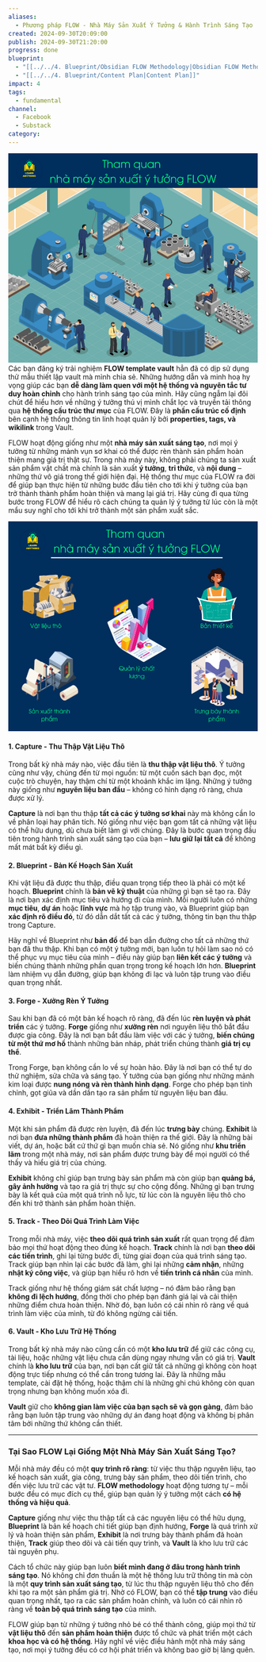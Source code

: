 ```yaml
---
aliases:
  - Phương pháp FLOW - Nhà Máy Sản Xuất Ý Tưởng & Hành Trình Sáng Tạo
created: 2024-09-30T20:09:00
publish: 2024-09-30T21:20:00
progress: done
blueprint:
  - "[[../../4. Blueprint/Obsidian FLOW Methodology|Obsidian FLOW Methodology]]"
  - "[[../../4. Blueprint/Content Plan|Content Plan]]"
impact: 4
tags:
  - fundamental
channel:
  - Facebook
  - Substack
category:
---
```

![](../../6.%20Vault/attachments/nha-may-san-xuat-y-tuong-flow.png)
Các bạn đăng ký trải nghiệm **FLOW template vault** hẳn đã có dịp sử dụng thử mẫu thiết lập vault mà mình chia sẻ. Những hướng dẫn và minh hoạ hy vọng giúp các bạn **dễ dàng làm quen với một hệ thống và nguyên tắc tư duy hoàn chỉnh** cho hành trình sáng tạo của mình. Hãy cũng ngẫm lại đôi chút để hiểu hơn về những ý tưởng thú vị mình chắt lọc và truyền tải thông qua **hệ thống cấu trúc thư mục** của FLOW. Đây là **phần cấu trúc cố định** bên cạnh hệ thống thông tin linh hoạt quản lý bởi **properties, tags, và wikilink** trong Vault.

FLOW hoạt động giống như một **nhà máy sản xuất sáng tạo**, nơi mọi ý tưởng từ những mảnh vụn sơ khai có thể được rèn thành sản phẩm hoàn thiện mang giá trị thật sự. Trong nhà máy này, không phải chúng ta sản xuất sản phẩm vật chất mà chính là sản xuất **ý tưởng**, **tri thức**, và **nội dung** – những thứ vô giá trong thế giới hiện đại. Hệ thống thư mục của FLOW ra đời để giúp bạn thực hiện từ những bước đầu tiên cho tới khi ý tưởng của bạn trở thành thành phẩm hoàn thiện và mang lại giá trị. Hãy cùng đi qua từng bước trong FLOW để hiểu rõ cách chúng ta quản lý ý tưởng từ lúc còn là một mẩu suy nghĩ cho tới khi trở thành một sản phẩm xuất sắc.

![](../../6.%20Vault/attachments/nha-may-san-xuat-y-tuong-flow%201.png)

#### **1. Capture - Thu Thập Vật Liệu Thô**
Trong bất kỳ nhà máy nào, việc đầu tiên là **thu thập vật liệu thô**. Ý tưởng cũng như vậy, chúng đến từ mọi nguồn: từ một cuốn sách bạn đọc, một cuộc trò chuyện, hay thậm chí từ một khoảnh khắc im lặng. Những ý tưởng này giống như **nguyên liệu ban đầu** – không có hình dạng rõ ràng, chưa được xử lý.

**Capture** là nơi bạn thu thập **tất cả các ý tưởng sơ khai** này mà không cần lo về phân loại hay phân tích. Nó giống như việc bạn gom tất cả những vật liệu có thể hữu dụng, dù chưa biết làm gì với chúng. Đây là bước quan trọng đầu tiên trong hành trình sản xuất sáng tạo của bạn – **lưu giữ lại tất cả** để không mất mát bất kỳ điều gì.

#### **2. Blueprint - Bản Kế Hoạch Sản Xuất**
Khi vật liệu đã được thu thập, điều quan trọng tiếp theo là phải có một kế hoạch. **Blueprint** chính là **bản vẽ kỹ thuật** của những gì bạn sẽ tạo ra. Đây là nơi bạn xác định mục tiêu và hướng đi của mình. Mỗi người luôn có những **mục tiêu**, **dự án** hoặc **lĩnh vực** mà họ tập trung vào, và Blueprint giúp bạn **xác định rõ điều đó**, từ đó dẫn dắt tất cả các ý tưởng, thông tin bạn thu thập trong Capture.

Hãy nghĩ về Blueprint như **bản đồ** để bạn dẫn đường cho tất cả những thứ bạn đã thu thập. Khi bạn có một ý tưởng mới, bạn luôn tự hỏi làm sao nó có thể phục vụ mục tiêu của mình – điều này giúp bạn **liên kết các ý tưởng** và biến chúng thành những phần quan trọng trong kế hoạch lớn hơn. **Blueprint** làm nhiệm vụ dẫn đường, giúp bạn không đi lạc và luôn tập trung vào điều quan trọng nhất.

#### **3. Forge - Xưởng Rèn Ý Tưởng**
Sau khi bạn đã có một bản kế hoạch rõ ràng, đã đến lúc **rèn luyện và phát triển** các ý tưởng. **Forge** giống như **xưởng rèn** nơi nguyên liệu thô bắt đầu được gia công. Đây là nơi bạn bắt đầu làm việc với các ý tưởng, **biến chúng từ một thứ mơ hồ** thành những bản nháp, phát triển chúng thành **giá trị cụ thể**.

Trong Forge, bạn không cần lo về sự hoàn hảo. Đây là nơi bạn có thể tự do thử nghiệm, sửa chữa và sáng tạo. Ý tưởng của bạn giống như những mảnh kim loại được **nung nóng và rèn thành hình dạng**. Forge cho phép bạn tinh chỉnh, gọt giũa và dần dần tạo ra sản phẩm từ nguyên liệu ban đầu.

#### **4. Exhibit - Triển Lãm Thành Phẩm**
Một khi sản phẩm đã được rèn luyện, đã đến lúc **trưng bày** chúng. **Exhibit** là nơi bạn **đưa những thành phẩm** đã hoàn thiện ra thế giới. Đây là những bài viết, dự án, hoặc bất cứ thứ gì bạn muốn chia sẻ. Nó giống như **khu triển lãm** trong một nhà máy, nơi sản phẩm được trưng bày để mọi người có thể thấy và hiểu giá trị của chúng.

**Exhibit** không chỉ giúp bạn trưng bày sản phẩm mà còn giúp bạn **quảng bá, gây ảnh hưởng** và tạo ra giá trị thực sự cho cộng đồng. Những gì bạn trưng bày là kết quả của một quá trình nỗ lực, từ lúc còn là nguyên liệu thô cho đến khi trở thành sản phẩm hoàn thiện.

#### **5. Track - Theo Dõi Quá Trình Làm Việc**
Trong mỗi nhà máy, việc **theo dõi quá trình sản xuất** rất quan trọng để đảm bảo mọi thứ hoạt động theo đúng kế hoạch. **Track** chính là nơi bạn **theo dõi các tiến trình**, ghi lại từng bước đi, từng giai đoạn của quá trình sáng tạo. Track giúp bạn nhìn lại các bước đã làm, ghi lại những **cảm nhận**, những **nhật ký công việc**, và giúp bạn hiểu rõ hơn về **tiến trình cá nhân** của mình.

Track giống như hệ thống giám sát chất lượng – nó đảm bảo rằng bạn **không đi lệch hướng**, đồng thời cho phép bạn đánh giá lại và cải thiện những điểm chưa hoàn thiện. Nhờ đó, bạn luôn có cái nhìn rõ ràng về quá trình làm việc của mình, từ đó không ngừng cải tiến.

#### **6. Vault - Kho Lưu Trữ Hệ Thống**
Trong bất kỳ nhà máy nào cũng cần có một **kho lưu trữ** để giữ các công cụ, tài liệu, hoặc những vật liệu chưa cần dùng ngay nhưng vẫn có giá trị. **Vault** chính là **kho lưu trữ** của bạn, nơi bạn cất giữ tất cả những gì không còn hoạt động trực tiếp nhưng có thể cần trong tương lai. Đây là những mẫu template, cài đặt hệ thống, hoặc thậm chí là những ghi chú không còn quan trọng nhưng bạn không muốn xóa đi.

**Vault** giữ cho **không gian làm việc của bạn sạch sẽ và gọn gàng**, đảm bảo rằng bạn luôn tập trung vào những dự án đang hoạt động và không bị phân tâm bởi những thứ không cần thiết.

---

### **Tại Sao FLOW Lại Giống Một Nhà Máy Sản Xuất Sáng Tạo?**
Mỗi nhà máy đều có một **quy trình rõ ràng**: từ việc thu thập nguyên liệu, tạo kế hoạch sản xuất, gia công, trưng bày sản phẩm, theo dõi tiến trình, cho đến việc lưu trữ các vật tư. **FLOW methodology** hoạt động tương tự – mỗi bước đều có mục đích cụ thể, giúp bạn quản lý ý tưởng một cách **có hệ thống và hiệu quả**.

**Capture** giống như việc thu thập tất cả các nguyên liệu có thể hữu dụng, **Blueprint** là bản kế hoạch chi tiết giúp bạn định hướng, **Forge** là quá trình xử lý và hoàn thiện sản phẩm, **Exhibit** là nơi trưng bày thành phẩm đã hoàn thiện, **Track** giúp theo dõi và cải tiến quy trình, và **Vault** là kho lưu trữ các tài nguyên phụ.

Cách tổ chức này giúp bạn luôn **biết mình đang ở đâu trong hành trình sáng tạo**. Nó không chỉ đơn thuần là một hệ thống lưu trữ thông tin mà còn là một **quy trình sản xuất sáng tạo**, từ lúc thu thập nguyên liệu thô cho đến khi tạo ra một sản phẩm giá trị. Nhờ có FLOW, bạn có thể **tập trung** vào điều quan trọng nhất, tạo ra các sản phẩm hoàn chỉnh, và luôn có cái nhìn rõ ràng về **toàn bộ quá trình sáng tạo** của mình. 

FLOW giúp bạn từ những ý tưởng nhỏ bé có thể thành công, giúp mọi thứ từ **vật liệu thô** đến **sản phẩm hoàn thiện** được tổ chức và phát triển một cách **khoa học và có hệ thống**. Hãy nghĩ về việc điều hành một nhà máy sáng tạo, nơi mọi ý tưởng đều có cơ hội phát triển và không bao giờ bị lãng quên.